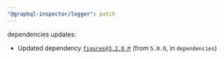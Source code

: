 ```yaml
---
"@graphql-inspector/logger": patch
---
```

dependencies updates:
  - Updated dependency [`figures@3.2.0` ↗︎](https://www.npmjs.com/package/figures/v/3.2.0) (from `5.0.0`, in `dependencies`)
